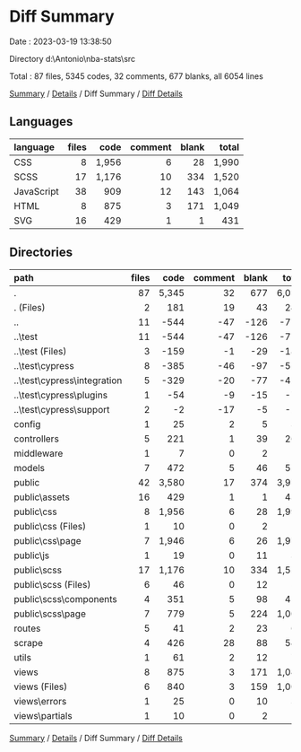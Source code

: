 # Diff Summary

Date : 2023-03-19 13:38:50

Directory d:\\Antonio\\nba-stats\\src

Total : 87 files,  5345 codes, 32 comments, 677 blanks, all 6054 lines

[Summary](results.md) / [Details](details.md) / Diff Summary / [Diff Details](diff-details.md)

## Languages
| language | files | code | comment | blank | total |
| :--- | ---: | ---: | ---: | ---: | ---: |
| CSS | 8 | 1,956 | 6 | 28 | 1,990 |
| SCSS | 17 | 1,176 | 10 | 334 | 1,520 |
| JavaScript | 38 | 909 | 12 | 143 | 1,064 |
| HTML | 8 | 875 | 3 | 171 | 1,049 |
| SVG | 16 | 429 | 1 | 1 | 431 |

## Directories
| path | files | code | comment | blank | total |
| :--- | ---: | ---: | ---: | ---: | ---: |
| . | 87 | 5,345 | 32 | 677 | 6,054 |
| . (Files) | 2 | 181 | 19 | 43 | 243 |
| .. | 11 | -544 | -47 | -126 | -717 |
| ..\\test | 11 | -544 | -47 | -126 | -717 |
| ..\\test (Files) | 3 | -159 | -1 | -29 | -189 |
| ..\\test\\cypress | 8 | -385 | -46 | -97 | -528 |
| ..\\test\\cypress\\integration | 5 | -329 | -20 | -77 | -426 |
| ..\\test\\cypress\\plugins | 1 | -54 | -9 | -15 | -78 |
| ..\\test\\cypress\\support | 2 | -2 | -17 | -5 | -24 |
| config | 1 | 25 | 2 | 5 | 32 |
| controllers | 5 | 221 | 1 | 39 | 261 |
| middleware | 1 | 7 | 0 | 2 | 9 |
| models | 7 | 472 | 5 | 46 | 523 |
| public | 42 | 3,580 | 17 | 374 | 3,971 |
| public\\assets | 16 | 429 | 1 | 1 | 431 |
| public\\css | 8 | 1,956 | 6 | 28 | 1,990 |
| public\\css (Files) | 1 | 10 | 0 | 2 | 12 |
| public\\css\\page | 7 | 1,946 | 6 | 26 | 1,978 |
| public\\js | 1 | 19 | 0 | 11 | 30 |
| public\\scss | 17 | 1,176 | 10 | 334 | 1,520 |
| public\\scss (Files) | 6 | 46 | 0 | 12 | 58 |
| public\\scss\\components | 4 | 351 | 5 | 98 | 454 |
| public\\scss\\page | 7 | 779 | 5 | 224 | 1,008 |
| routes | 5 | 41 | 2 | 23 | 66 |
| scrape | 4 | 426 | 28 | 88 | 542 |
| utils | 1 | 61 | 2 | 12 | 75 |
| views | 8 | 875 | 3 | 171 | 1,049 |
| views (Files) | 6 | 840 | 3 | 159 | 1,002 |
| views\\errors | 1 | 25 | 0 | 10 | 35 |
| views\\partials | 1 | 10 | 0 | 2 | 12 |

[Summary](results.md) / [Details](details.md) / Diff Summary / [Diff Details](diff-details.md)